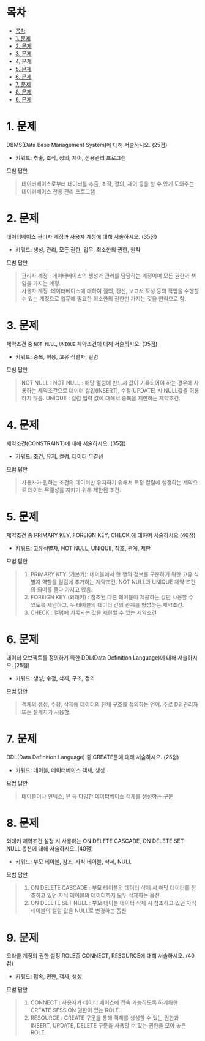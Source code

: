 # 목차

- [목차](#목차)
- [1. 문제](#1-문제)
- [2. 문제](#2-문제)
- [3. 문제](#3-문제)
- [4. 문제](#4-문제)
- [5. 문제](#5-문제)
- [6. 문제](#6-문제)
- [7. 문제](#7-문제)
- [8. 문제](#8-문제)
- [9. 문제](#9-문제)

# 1. 문제

DBMS(Data Base Management System)에 대해 서술하시오. (25점)

* 키워드: 추출, 조작, 정의, 제어, 전용관리 프로그램

모범 답안
> 데이터베이스로부터 데이터를 추출, 조작, 정의, 제어 등을 할 수 있게 도와주는 데이터베이스 전용 관리 프로그램
# 2. 문제

데이터베이스 관리자 계정과 사용자 계정에 대해 서술하시오. (35점)

* 키워드: 생성, 관리, 모든 권한, 업무, 최소한의 권한, 원칙

모범 답안
> 관리자 계정 : 데이터베이스의 생성과 관리를 담당하는 계정이며 모든 권한과 책임을 가지는 계정.  
> 사용자 계정 :데이터베이스에 대하여 질의, 갱신, 보고서 작성 등의 작업을 수행할 수 있는 계정으로 업무에 필요한 최소한의 권한만 가지는 것을 원칙으로 함.
# 3. 문제

제약조건 중 `NOT NULL`, `UNIQUE` 제약조건에 대해 서술하시오. (35점)

* 키워드: 중복, 허용, 고유 식별자, 컬럼

모범 답안
> NOT NULL : NOT NULL : 해당 컬럼에 반드시 값이 기록되어야 하는 경우에 사용하는 제약조건으로 데이터 삽입(INSERT), 수정(UPDATE) 시 NULL값을 허용하지 않음.
> UNIQUE : 컬럼 입력 값에 대해서 중복을 제한하는 제약조건.
# 4. 문제

제약조건(CONSTRAINT)에 대해 서술하시오. (35점)

* 키워드: 조건, 유지, 컬럼, 데이터 무결성

모범 답안
> 사용자가 원하는 조건의 데이터만 유지하기 위해서 특정 컬럼에 설정하는 제약으로 데이터 무결성을 지키기 위해 제한된 조건.
# 5. 문제

제약조건 중 PRIMARY KEY, FOREIGN KEY, CHECK 에 대하여 서술하시오 (40점)

* 키워드: 고유식별자, NOT NULL, UNIQUE, 참조, 관계, 제한

모범 답안
> 1. PRIMARY KEY (기본키): 테이블에서 한 행의 정보를 구분하기 위한 고유 식별자 역할을 컬럼에 추가하는 제약조건. NOT NULL과 UNIQUE 제약 조건의 의미를 둘다 가지고 있음.  
> 2. FOREIGN KEY (외래키) : 참조된 다른 테이블이 제공하는 값만 사용할 수 있도록 제안하고, 두 테이블의 데이터 간의 관계를 형성하는 제약조건.
> 3. CHECK : 컬럼에 기록되는 값을 제한할 수 있는 제약조건
# 6. 문제

데이터 오브젝트를 정의하기 위한 DDL(Data Definition Language)에 대해 서술하시오. (25점)

* 키워드: 생성, 수정, 삭제, 구조, 정의

모범 답안
> 객체의 생성, 수정, 삭제등 데이터의 전체 구조를 정의하는 언어. 주로 DB 관리자 또는 설계자가 사용함.
# 7. 문제

DDL(Data Definition Language) 중 CREATE문에 대해 서술하시오. (25점)

* 키워드: 테이블, 데이터베이스 객체, 생성

모범 답안
> 테이블이나 인덱스, 뷰 등 다양한 데이터베이스 객체를 생성하는 구문
# 8. 문제

외래키 제약조건 설정 시 사용하는 ON DELETE CASCADE, ON DELETE SET NULL 옵션에 대해 서술하시오. (40점)

* 키워드: 부모 테이블, 참조, 자식 테이블, 삭제, NULL

모범 답안
> 1. ON DELETE CASCADE : 부모 테이블의 데이터 삭제 시 해당 데이터를 참조하고 있던 자식 테이블의 데이터까지 모두 삭제하는 옵션
> 2. ON DELETE SET NULL : 부모 테이블 데이터 삭제 시 참조하고 있던 자식 테이블의 컬럼 값을 NULL로 변경하는 옵션
# 9. 문제

오라클 계정의 권한 설정 ROLE중 CONNECT, RESOURCE에 대해 서술하시오. (40점)

* 키워드: 접속, 권한, 객체, 생성

모범 답안
> 1. CONNECT : 사용자가 데이터 베이스에 접속 가능하도록 하기위한 CREATE SESSION 권한이 있는 ROLE.
> 2. RESOURCE : CREATE 구문을 통해 객체를 생성할 수 있는 권한과 INSERT, UPDATE, DELETE 구문을 사용할 수 있는 권한을 모아 놓은 ROLE.
